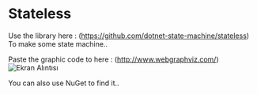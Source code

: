# Stateless
Use the library here : (https://github.com/dotnet-state-machine/stateless) <br>
To make some state machine..<br>

Paste the graphic code to here : (http://www.webgraphviz.com/)
<br>
![Ekran Alıntısı](https://github.com/erolcum/Stateless/assets/110387801/0598a7cc-4d42-437d-9fe7-7276c591d2b1)<br>

You can also use NuGet to find it..
